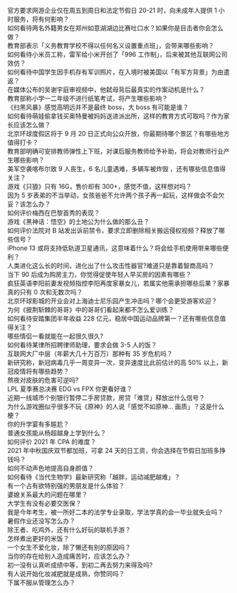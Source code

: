 官方要求网游企业仅在周五到周日和法定节假日 20-21 时，向未成年人提供 1 小时服务，将有何影响？  
如何看待两名外籍男女在郑州如意湖湖边比赛吐口水？如果你是目击者你会怎么做？  
教育部表示「义务教育学校不得以任何名义设置重点班」，会带来哪些影响？  
如何看待小米员工称，雷军给小米开创了「996 工作制」，后来被其他互联网公司效仿？  
如何看待中国学生因手机存有军训照片，在入境时被美国以「有军方背景」为由遣返？  
在媒体公布的吴谢宇庭审视频中，他弑母背后最真实的作案动机是什么？  
教育部称小学一二年级不进行纸笔考试，将产生哪些影响？  
《扫黑风暴》感觉高明远并不是最终 boss，大 boss 有可能是谁？  
如何看待萌娃偷拿钱买奥特曼被妈妈送进派出所，这样的教育方式可取吗？作为家长应该怎么做？  
北京环球度假区将于 9 月 20 日正式向公众开放，你最期待哪个景区？有哪些地方值得打卡？  
教育部明确可安排教师弹性上下班，对课后服务教师给予补助，将会对教师行业产生哪些影响？  
美军空袭喀布尔致 9 人丧生，6 名儿童遇难，多辆车被炸毁 ，还有哪些信息值得关注？  
游戏《只狼》只有 16G，售价却有 300+，感觉不值，这样想对吗？  
因为 5 岁表弟的不当举动，女孩爸爸不允许两个孩子再一起玩，这样做会不会欠妥？该怎么办？  
如何评价梅西在巴黎首秀的表现？  
游戏《黑神话：悟空》的土地公为什么做的那么丑？  
如何评价法院对 B 站发出诉前禁令，要求立即删除相关搬运侵权视频？释放了哪些信号？  
iPhone 13 或将支持低轨道卫星通讯，这意味着什么？将会给手机使用带来哪些便利？  
人类进化这么长的时间，进化出了什么攻击性器官?难道只是靠着智商高吗？  
当下 90 后成为购房主力，你觉得促使年轻人早买房的因素有哪些？  
疯狂英语李阳前妻发视频指控李阳再度家暴女儿，若属实他需承担哪些后果？家暴真的只有 0 次和无数次吗？  
北京环球影城的开业会对上海迪士尼乐园产生冲击吗？哪个会更受游客欢迎？  
为何《披荆斩棘的哥哥》中的哥哥们看起来都不怎么爱训练？  
如何看待安踏集团半年收益 228 亿元，稳居中国运动品牌第一？还有哪些信息值得关注？  
哪些情侣一看就能在一起很久很久?  
如何看待某律所招聘律师助理，要求会做 3-5 人的饭？  
互联网大厂中层（年薪大几十万百万）那种有 35 岁危机吗？  
新研究称，新冠病毒几乎一周变异一次，变异速度比此前估计的高 50% 以上，新冠疫情将有哪些趋势？  
熬夜对皮肤的危害可逆吗?  
LPL 夏季赛总决赛 EDG vs FPX 你更看好谁？  
近期一线城市个别银行暂停二手房贷款，房贷「难贷」释放出什么信号？  
为什么游戏圈似乎很多不玩《原神》的人说「感觉不如原神... 画质」？这是什么梗？  
你的升学宴有多尴尬？  
普通女孩能从杨超越身上学到什么？  
如何评价 2021 年 CPA 的难度？  
2021 年中秋国庆双节都加班，可拿 24 天的日工资，你会选择在节假日加班多挣钱吗？  
如何不动声色地提高自身颜值？  
如何看待《当代生物学》最新研究称「越胖，运动减肥越难」？  
有一个占有欲特别强的男朋友是什么体验？  
婆媳关系最大的问题在哪里？  
大学生有没有必要交医保？  
我是今年考生，被一所好二本的法学专业录取，学法学真的会一毕业就失业吗？  
暑假作业还没写怎么办？  
除王者、吃鸡外，还有什么好玩的联机手游？  
怎样煮出更好的米饭？  
一个女生不爱化妆，除了懒还有别的原因吗？  
当你的存在给别人造成痛苦时，应该怎么办？  
初一没有认真听成绩中等，到初二再去努力来得及吗?  
有人说开始化妆减肥就是成熟，你赞同吗？  
下属不服从管理怎么办？  

